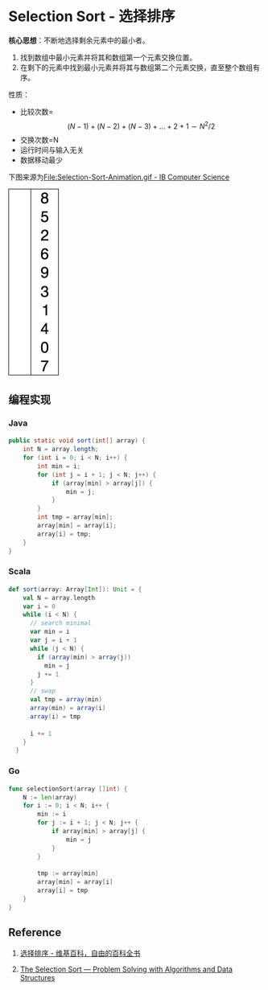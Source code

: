# Selection Sort - 选择排序

**核心思想**：不断地选择剩余元素中的最小者。

1. 找到数组中最小元素并将其和数组第一个元素交换位置。
2. 在剩下的元素中找到最小元素并将其与数组第二个元素交换，直至整个数组有序。

性质：

- 比较次数=$$(N-1)+(N-2)+(N-3)+...+2+1 \sim N^2/2$$
- 交换次数=N
- 运行时间与输入无关
- 数据移动最少

下图来源为[File:Selection-Sort-Animation.gif - IB Computer Science](http://wiki.ibcsstudent.org/index.php?title=File:Selection-Sort-Animation.gif)

![Selection-Sort-Animation.gif](/assets/selection_sort.gif)

## 编程实现

### Java

```java
public static void sort(int[] array) {
    int N = array.length;
    for (int i = 0; i < N; i++) {
        int min = i;
        for (int j = i + 1; j < N; j++) {
            if (array[min] > array[j]) {
                min = j;
            }
        }
        int tmp = array[min];
        array[min] = array[i];
        array[i] = tmp;
    }
}
```

### Scala

```scala
def sort(array: Array[Int]): Unit = {
    val N = array.length
    var i = 0
    while (i < N) {
      // search minimal
      var min = i
      var j = i + 1
      while (j < N) {
        if (array(min) > array(j))
          min = j
        j += 1
      }
      // swap
      val tmp = array(min)
      array(min) = array(i)
      array(i) = tmp

      i += 1
    }
  }
```

### Go

```go
func selectionSort(array []int) {
	N := len(array)
	for i := 0; i < N; i++ {
		min := i
		for j := i + 1; j < N; j++ {
			if array[min] > array[j] {
				min = j
			}
		}

		tmp := array[min]
		array[min] = array[i]
		array[i] = tmp
	}
}
```

## Reference

1. [选择排序 - 维基百科，自由的百科全书](http://zh.wikipedia.org/wiki/%E9%80%89%E6%8B%A9%E6%8E%92%E5%BA%8F)

2. [The Selection Sort — Problem Solving with Algorithms and Data Structures](http://interactivepython.org/runestone/static/pythonds/SortSearch/TheSelectionSort.html)